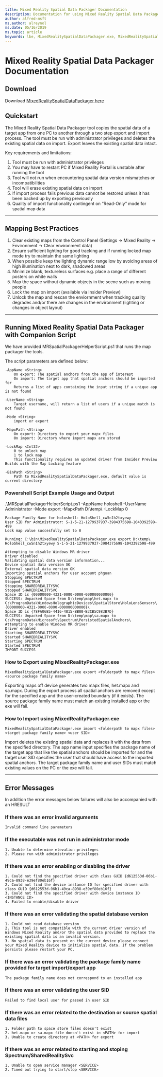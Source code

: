 ```yaml
---
title: Mixed Reality Spatial Data Packager Documentation
description: Documentation for using Mixed Reality Spatial Data Packager
author: alfred-msft 
ms.author: alreynol
ms.date: 05/16/2019
ms.topic: article
keywords: lbe, MixedRealitySpatialDataPackager.exe, MixedRealitySpatialDataPackager
---
```


# Mixed Reality Spatial Data Packager Documentation

## Download
 Download [MixedRealitySpatialDataPackager here](http://download.microsoft.com/download/A/1/2/A12B8A90-B3F7-4ED9-A4BB-D59DDCDAA125/MixedRealitySpatialDataPackager.zip)

## Quickstart

The Mixed Reality Spatial Data Packager tool copies the spatial data of a target app from one PC to another through a two step export and import process. The tool must be run with administrator privileges and deletes the existing spatial data on import. Export leaves the existing spatial data intact.

Key requirements and limitations:

1. Tool must be run with administrator privileges 
2. You may have to restart PC if Mixed Reality Portal is unstable after running the tool
3. Tool will not run when encountering spatial data version mismatches or incompatibilities
4. Tool will erase existing spatial data on import
5. If import process fails previous data cannot be restored unless it has been backed up by exporting previously
6. Quality of import functionality contingent on “Read-Only” mode for spatial map data
***

## Mapping Best Practices

1. Clear existing maps from the Control Panel (Settings -> Mixed Reality -> Environment -> Clear environment data)
2. Ensure sufficient lighting for good tracking and if running locked map mode try to maintain the same lighting
3. When possible keep the lighting dynamic range low by avoiding areas of high illumination next to dark, shadowed areas
4. Minimize blank, textureless surfaces e.g. place a range of different posters on white walls
5. Map the space without dynamic objects in the scene such as moving people
6. Lock the map on import (available via Insider Preview)
7. Unlock the map and rescan the enviornment when tracking quality degrades and/or there are changes in the environment (lighting or changes in object layout)
***

## Running Mixed Reality Spatial Data Packager with Companion Script

We have provided MRSpatialPackagerHelperScript.ps1 that runs the map packager the tools. 


The script parameters are defined below:

```
-AppName <String>
    On export: The spatial anchors from the app of interest
    On import: The target app that spatial anchors should be imported for
    Returns a list of apps containing the input string if a unique app is not found

-UserName <String>
    Target username, will return a list of users if a unique match is not found

-Mode <String>
    import or export

-MapxPath <String>
    On export: Directory to export your mapx files
    On import: Directory where import mapx are stored

-LockMap <Int32>
    0 to unlock map
    1 to lock map
    This functionality requires an updated driver from Insider Preview Builds with the Map Locking feature

-BinPath <String>
    Path to MixedRealitySpatialDataPackager.exe, default value is current directory
```

### Powershell Script Example Usage and Output

.\MRSpatialPackagerHelperScript.ps1 -AppName holoshell -UserName Administrator -Mode export -MapxPath D:\temp\ -LockMap 0
```
Package Family Name for holoshell: HoloShell_cw5n1h2txyewy
User SID for Administrator: S-1-5-21-1279937937-3984375698-1043392598-499
Lock map value succesfully set to 0

Running: C:\bin\MixedRealitySpatialDataPackager.exe export D:\temp\ HoloShell_cw5n1h2txyewy S-1-5-21-1279937937-3984375698-1043392598-499

Attempting to disable Windows MR driver
Driver disabled
Validating spatial data version information...
Device spatial data version OK
External spatial data version OK
Importing spatial anchors for user account phguan
Stopping SPECTRUM
Stopped SPECTRUM
Stopping SHAREDREALITYSVC
Stopped SHAREDREALITYSVC
Space ID is {00000000-4321-0000-0000-000000000000}
SUCCESS: Unpacked Space from D:\temp\map\het.mapx to
C:\ProgramData\WindowsHolographicDevices\SpatialStore\HoloLensSensors\{00000000-4321-0000-0000-000000000000}\
Space ID is {78FA06B5-4416-4815-BB00-B3CB5C983B7D}
SUCCESS: Unpacked Space from D:\temp\map\sa.mapx to
C:\ProgramData\Microsoft\Spectrum\PersistedSpatialAnchors\
Attempting to enable Windows MR driver
Driver enabled
Starting SHAREDREALITYSVC
Started SHAREDREALITYSVC
Starting SPECTRUM
Started SPECTRUM
IMPORT SUCCESS
```

### How to Export using MixedRealityPackager.exe
```
MixedRealitySpatialDataPackager.exe export <folderpath to mapx files> <source package family name>    
```

Exporting maps off device generates two mapx files, het.mapx and sa.mapx. During the export process all spatial anchors are removed except for the specified app and the user-created boundary (if it exists). The source package family name must match an existing installed app or the exe will fail.

### How to Import using MixedRealityPackager.exe
```
MixedRealitySpatialDataPackager.exe import <folderpath to mapx files> <target package family name> <user SID>
```
Import deletes the existing spatial data and replaces it with the data from the specified directory. The app name input specifies the package name of the target app that like the spatial anchors should be imported for and the target user SID specifies the user that should have access to the imported spatial anchors. The target package family name and user SIDs must match existing values on the PC or the exe will fail.


***
## Error Messages
In addition the error messages below failures will also be accompanied with an HRESULT

### If there was an error invalid arguments
```
Invalid command line parameters
```

### If the executable was not run in administrator mode
```
1. Unable to determine elevation privileges 
2. Please run with administrator privileges 
```

### If there was an error enabling or disabling the driver
```
1. Could not find the specified driver with class GUID {d612553d-06b1-49ca-8938-e39ef80eb16f}
2. Could not find the device instance ID for specified driver with class GUID {d612553d-06b1-49ca-8938-e39ef80eb16f}
3. Could not find the specified driver with device instance ID <INSTANCE ID>
4. Failed to enable/disable driver
```

### If there was an error validating the spatial database version
```
1. Could not read database version
2. This tool is not compatible with the current driver version of Windows Mixed Reality and/or the spatial data provided to replace the existing spatial data is an invalid version.
3. No spatial data is present on the current device please connect your Mixed Reality device to initialize spatial data. If the problem persists please restart your PC.
```

### If there was an error validating the package family name provided for target import/export app
```
The package family name does not correspond to an installed app
```

### If there was an error validating the user SID
```
Failed to find local user for passed in user SID
```

### If there was an error related to the destination or source spatial data files
```
1. Folder path to space store files doesn't exist 
2. het.mapx or sa.mapx file doesn't exist in <PATH> for import
3. Unable to create directory at <PATH> for export
```

### If there was an error related to starting and stoping Spectrum/SharedRealitySvc
```
1. Unable to open service manager <SERVICE>
2. Timed out trying to start/stop <SERVICE>
```

